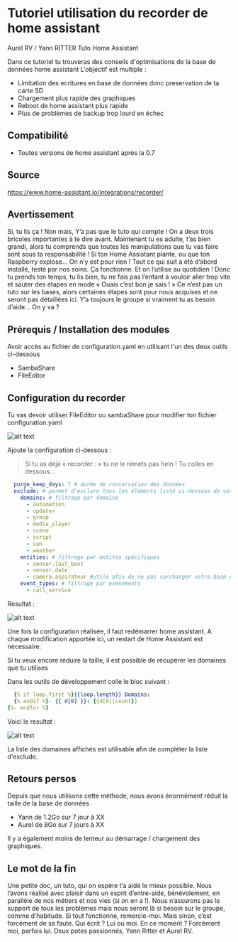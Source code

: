 # Tutoriel utilisation du recorder de home assistant
Aurel RV / Yann RITTER Tuto Home Assistant 

Dans ce tutoriel tu trouveras des conseils d'optimisations de la base de données home assistant
L'objectif est multiple : 
- Limitation des ecritures en base de données donc preservation de ta carte SD
- Chargement plus rapide des graphiques 
- Reboot de home assistant plus rapide
- Plus de problèmes de backup trop lourd en échec


## Compatibilité
- Toutes versions de home assistant après la 0.7

## Source 
https://www.home-assistant.io/integrations/recorder/



## Avertissement 

Si, tu lis ça ! Non mais, Y’a pas que le tuto qui compte ! On a deux trois bricoles importantes à te dire avant.
Maintenant tu es adulte, t’as bien grandi, alors tu comprends que toutes les manipulations que tu vas faire sont sous ta responsabilité !
Si ton Home Assistant plante, ou que ton Raspberry explose… On n’y est pour rien !
Tout ce qui suit a été d’abord installé, testé par nos soins. Ça fonctionne. Et on l’utilise au quotidien !
Donc tu prends ton temps, tu lis bien, tu ne fais pas l’enfant à vouloir aller trop vite et sauter des étapes en mode « Ouais c’est bon je sais ! »
Ce n’est pas un tuto sur les bases, alors certaines étapes sont pour nous acquises et ne seront pas détaillées ici. Y’a toujours le groupe si vraiment tu as besoin d’aide…
On y va ?


## Prérequis / Installation des modules

Avoir accès au fichier de configuration.yaml en utilisant l'un des deux outils ci-dessous
- SambaShare
- FileEditor

## Configuration du recorder
Tu vas devoir utiliser FileEditor ou sambaShare pour modifier ton fichier configuration.yaml

![alt text](https://github.com/ryann72/Home-assistant-tutoriel/blob/main/Recorder/Images/fichier.JPG)

Ajoute la configuration ci-dessous :
> Si tu as déjà « recorder : » tu ne le remets pas hein ! Tu colles en dessous…

````yaml recorder:
  purge_keep_days: 7 # durée de conservation des données
  exclude: # permet d'exclure tous les éléments listé ci-dessous de votre base de données
    domains: # filtrage par domaine
      - automation
      - updater
      - group
      - media_player
      - scene
      - script
      - sun
      - weather
    entities: # filtrage par entités spécifiques
      - sensor.last_boot 
      - sensor.date
      - camera.aspirateur #utile afin de ne pas surcharger votre base de donnée avec les coordonnées et carte de votre aspirateur chargé toutes les 5 secondes
    event_types: # filtrage par evenements
      - call_service 
````
Resultat : 

![alt text](https://github.com/ryann72/Home-assistant-tutoriel/blob/main/Recorder/Images/config1.JPG)

Une fois la configuration réalisée, il faut redémarrer home assistant.
A chaque modification apportée ici, un restart de Home Assistant est nécessaire.

Si tu veux encore réduire la taille, il est possible de récupérer les domaines que tu utilises

Dans les outils de développement colle le bloc suivant :
````yaml {%- for d in states | groupby('domain') %}
  {% if loop.first %}{{loop.length}} Domains:
  {% endif %}- {{ d[0] }}: {{d[0]|count}}
{%- endfor %}
````

Voici le resultat : 

![alt text](https://github.com/ryann72/Home-assistant-tutoriel/blob/main/Recorder/Images/domain2.jpg)

La liste des domaines affichés est utilisable afin de compléter la liste d'exclude.

## Retours persos
Depuis que nous utilisons cette méthode, nous avons énormément réduit la taille de la base de données
- Yann  de 1.2Go sur 7 jour à XX
- Aurel de 8Go sur 7 jours à XX

Il y a également moins de lenteur au démarrage / chargement des graphiques.

## Le mot de la fin
Une petite doc, un tuto, qui on espère t’a aidé le mieux possible.
Nous l’avons réalisé avec plaisir dans un esprit d’entre-aide, bénévolement, en parallèle de nos métiers et nos vies (si on en a !).
Nous n’assurons pas le support de tous les problèmes mais nous seront là si besoin sur le groupe, comme d’habitude.
Si tout fonctionne, remercie-moi.
Mais sinon, c’est forcément de sa faute.
Qui écrit ? Lui ou moi.
En ce moment ? Forcément moi, parfois lui.
Deux potes passionnés, Yann Ritter et Aurel RV.
